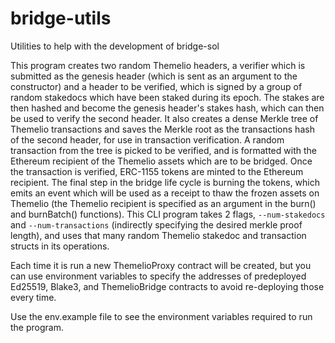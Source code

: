 # bridge-utils
Utilities to help with the development of bridge-sol

This program creates two random Themelio headers, a verifier which is submitted as the genesis
header (which is sent as an argument to the constructor) and a header to be verified, which is
signed by a group of random stakedocs which have been staked during its epoch. The stakes are then
hashed and become the genesis header's stakes hash, which can then be used to verify the second
header. It also creates a dense Merkle tree of Themelio transactions and saves the Merkle root as
the transactions hash of the second header, for use in transaction verification. A random
transaction from the tree is picked to be verified, and is formatted with the Ethereum recipient of
the Themelio assets which are to be bridged. Once the transaction is verified, ERC-1155 tokens are
minted to the Ethereum recipient. The final step in the bridge life cycle is burning the tokens,
which emits an event which will be used as a receipt to thaw the frozen assets on Themelio (the
Themelio recipient is specified as an argument in the burn() and burnBatch() functions). This CLI
program takes 2 flags, `--num-stakedocs` and `--num-transactions` (indirectly specifying the
desired merkle proof length), and uses that many random Themelio stakedoc and transaction structs
in its operations.

Each time it is run a new ThemelioProxy contract will be created, but you can use environment
variables to specify the addresses of predeployed Ed25519, Blake3, and ThemelioBridge contracts
to avoid re-deploying those every time.

Use the env.example file to see the environment variables required to run the program.